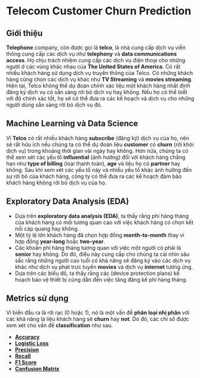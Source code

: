 # Telecom Customer Churn Prediction


## Giới thiệu

__Telephone__ company, còn được gọi là __telco__, là nhà cung cấp dịch vụ viễn thông cung cấp các dịch vụ như __telephony__ và __data communications access__. Họ chịu trách nhiệm cung cấp các dịch vụ điện thoại cho những người ở các vùng khác nhau của __The United States of America__. Có rất nhiều khách hàng sử dụng dịch vụ truyền thông của Telco. Có những khách hàng cũng chọn các dịch vụ khác như __TV Streaming__ và __movies streaming__. Hiện tại, Telco không thể dự đoán chính xác liệu một khách hàng nhất định đăng ký dịch vụ có sẵn sàng rời bỏ dịch vụ hay không. Nếu họ có thể biết với độ chính xác tốt, họ sẽ có thể đưa ra các kế hoạch và dịch vụ cho những người dùng sẵn sàng rời bỏ dịch vụ đó.

## Machine Learning và Data Science 

Vì __Telco__ có rất nhiều khách hàng __subscribe__ (đăng ký) dịch vụ của họ, nên sẽ rất hữu ích nếu chúng ta có thể dự đoán liệu __customer__ có __churn__ (rời khỏi dịch vụ) trong khoảng thời gian vài ngày hay không. Hơn nữa, chúng ta có thể xem xét các yếu tố __influential__ (ảnh hưởng) đối với khách hàng chẳng hạn như __type of billing__ (loại thanh toán), __age__ và liệu họ có __partner__ hay không. Sau khi xem xét các yếu tố này và nhiều yếu tố khác ảnh hưởng đến sự rời bỏ của khách hàng, công ty có thể đưa ra các kế hoạch đảm bảo khách hàng không rời bỏ dịch vụ của họ.

## Exploratory Data Analysis (EDA)

* Dựa trên __exploratory data analysis (EDA)__, ta thấy rằng phí hàng tháng của khách hàng có mối tương quan cao với việc khách hàng có chọn kết nối cáp quang hay không.
* Một tỷ lệ lớn khách hàng đã chọn hợp đồng __month-to-month__ thay vì hợp đồng __year-long__ hoặc __two-year__.
* Các khoản phí hàng tháng tương quan với việc một người có phải là __senior__ hay không. Do đó, điều này cung cấp cho chúng ta  cái nhìn sâu sắc rằng những người cao tuổi có khả năng sẽ đăng ký vào các dịch vụ khác như dịch vụ phát trực tuyến __movies__ và dịch vụ __internet__ tương ứng.
* Dựa trên các biểu đồ,  ta thấy rằng các (device protection plans) kế hoạch bảo vệ thiết bị cũng dẫn đến việc tăng đáng kể phí hàng tháng.

## Metrics sử dụng


Vì biến đầu ra là rời rạc (0 hoặc 1), nó là một vấn đề __phân loại nhị phân__ với các khả năng là liệu khách hàng sẽ __churn__ hay __not__. Do đó, các chỉ số được xem xét cho vấn đề __classification__ như sau.
* [__Accuracy__](https://scikit-learn.org/stable/modules/generated/sklearn.metrics.accuracy_score.html)
* [__Logistic Loss__](https://scikit-learn.org/stable/modules/generated/sklearn.metrics.log_loss.html)
* [__Precision__](https://scikit-learn.org/stable/modules/generated/sklearn.metrics.precision_score.html)
* [__Recall__](https://scikit-learn.org/stable/modules/generated/sklearn.metrics.recall_score.html)
* [__F1 Score__](https://scikit-learn.org/stable/modules/generated/sklearn.metrics.f1_score.html)
* [__Confusion Matrix__](https://scikit-learn.org/stable/modules/generated/sklearn.metrics.confusion_matrix.html)
